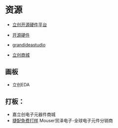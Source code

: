 # 资源

- [立创开源硬件平台](https://oshwhub.com/OSHWHub)

- [开源硬件](https://www.oshwa.org/)
- [grandideastudio](http://www.grandideastudio.com/)
- [立创商城](szlcsc.com/?c=Z)

## 画板

- 立创EDA

## 打板：

- 嘉立创电子元器件商城
- [捷配免费打样](https://www.jiepei.com/jjzly.html?g=G757&sdclkid=AsFpAL26152R15f&bd_vid=7782273241688764320)
Mouser贸泽电子-全球电子元件分销商